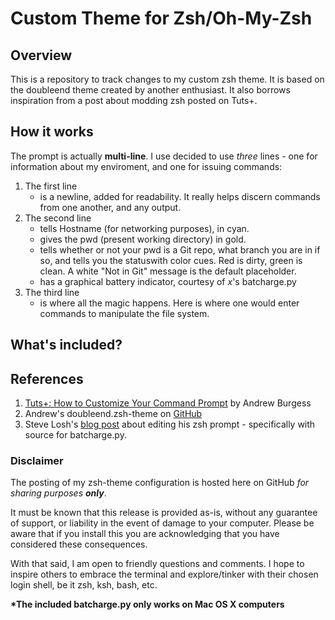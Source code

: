 # Custom Theme for Zsh/Oh-My-Zsh

## Overview
 This is a repository to track changes to my custom zsh theme. It is based on the doubleend theme created by another enthusiast. It also borrows inspiration from a post about modding zsh posted on Tuts+.


## How it works
The prompt is actually **multi-line**. I use decided to use *three* lines - one for information about my enviroment, and one for issuing commands:

1. The first line
	- is a newline, added for readability. It really helps discern commands from one another, and any output.
2. The second line
	- tells Hostname (for networking purposes), in cyan.
	- gives the pwd (present working directory) in gold.
	- tells whether or not your pwd is a Git repo, what branch you are in if so, and tells you the statuswith color cues. Red is dirty, green is clean. A white "Not in Git" message is the default placeholder.
	- has a graphical battery indicator, courtesy of _x_'s batcharge.py
3. The third line
	- is where all the magic happens. Here is where one would enter commands to manipulate the file system.

## What's included?

## References
1. [Tuts+: How to Customize Your Command Prompt](http://code.tutsplus.com/tutorials/how-to-customize-your-command-prompt--net-24083) by Andrew Burgess
2. Andrew's doubleend.zsh-theme on [GitHub](https://github.com/andrew8088/oh-my-zsh/blob/master/themes/doubleend.zsh-theme)
3. Steve Losh's [blog post](http://stevelosh.com/blog/2010/02/my-extravagant-zsh-prompt/#my-right-prompt-battery-capacity) about editing his zsh prompt - specifically with source for batcharge.py.

### Disclaimer
The posting of my zsh-theme configuration is hosted here on GitHub *for sharing purposes **only***. 

It must be known that this release is provided as-is, without any guarantee of support, or liability in the event of damage to your computer. Please be aware that if you install this you are acknowledging that you have considered these consequences.

With that said, I am open to friendly questions and comments. I hope to inspire others to embrace the terminal and explore/tinker with their chosen login shell, be it zsh, ksh, bash, etc.

**\*The included batcharge.py only works on Mac OS X computers**